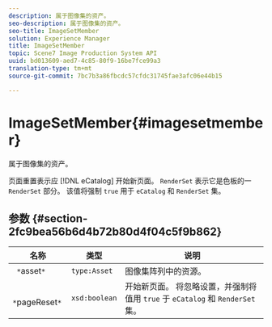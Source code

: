 ```yaml
---
description: 属于图像集的资产。
seo-description: 属于图像集的资产。
seo-title: ImageSetMember
solution: Experience Manager
title: ImageSetMember
topic: Scene7 Image Production System API
uuid: bd013609-aed7-4c85-80f9-16be7fce99a3
translation-type: tm+mt
source-git-commit: 7bc7b3a86fbcdc57cfdc31745fae3afc06e44b15

---
```



# ImageSetMember{#imagesetmember}

属于图像集的资产。

页面重置表示应 [!DNL eCatalog] 开始新页面。 `RenderSet` 表示它是色板的一 `RenderSet` 部分。 该值将强制 `true` 用于 `eCatalog` 和 `RenderSet` 集。

## 参数 {#section-2fc9bea56b6d4b72b80d4f04c5f9b862}

| 名称 | 类型 | 说明 |
|---|---|---|
| ` *`asset`*` | `type:Asset` | 图像集阵列中的资源。 |
| ` *`pageReset`*` | `xsd:boolean` | 开始新页面。 将忽略设置，并强制将值用 `true` 于 `eCatalog` 和 `RenderSet` 集。 |

